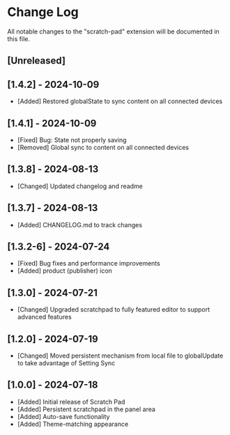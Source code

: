 <!-- @format -->

# Change Log

All notable changes to the "scratch-pad" extension will be documented in this file.

## [Unreleased]

## [1.4.2] - 2024-10-09

-   [Added] Restored globalState to sync content on all connected devices

## [1.4.1] - 2024-10-09

-   [Fixed] Bug: State not properly saving
-   [Removed] Global sync to content on all connected devices

## [1.3.8] - 2024-08-13

-   [Changed] Updated changelog and readme

## [1.3.7] - 2024-08-13

-   [Added] CHANGELOG.md to track changes

## [1.3.2-6] - 2024-07-24

-   [Fixed] Bug fixes and performance improvements
-   [Added] product (publisher) icon

## [1.3.0] - 2024-07-21

-   [Changed] Upgraded scratchpad to fully featured editor to support advanced features

## [1.2.0] - 2024-07-19

-   [Changed] Moved persistent mechanism from local file to globalUpdate to take advantage of Setting Sync

## [1.0.0] - 2024-07-18

-   [Added] Initial release of Scratch Pad
-   [Added] Persistent scratchpad in the panel area
-   [Added] Auto-save functionality
-   [Added] Theme-matching appearance
